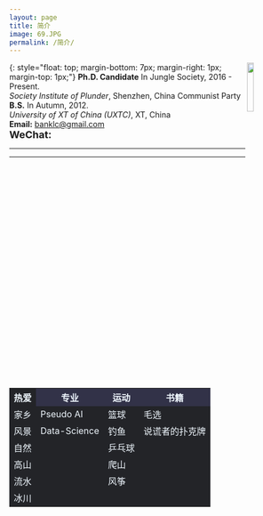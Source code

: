 ```yaml
---
layout: page
title: 简介
image: 69.JPG
permalink: /简介/
---
```


<img src="https://s3.ax1x.com/2020/12/23/rsXKYD.jpg" align="right" width="15%">{: style="float: top; margin-bottom: 7px; margin-right: 1px; margin-top: 1px;"}
**Ph.D. Candidate** In Jungle Society, 2016 - Present.<br>
*Society Institute of Plunder*, Shenzhen, China Communist Party <br>
**B.S.** In Autumn,  2012. <br>
*University of XT of China (UXTC)*, XT, China <br>
**Email:** banklc@gmail.com <br>
**<font size="4.5"><right>WeChat:</right></font>**
* * * 
  
---
<div class="table-container" style="border:0;" >
<table frame=void border=0 rules=none cellspacing=0 cellpadding=0 align=center style="color:aliceblue;">
    <tr><th bgcolor="#232428">热爱</th><th bgcolor="#323248">专业</th><th bgcolor="#323248">运动</th><th bgcolor="#323248">书籍</th></tr>
    <tr><td bgcolor="#232428">家乡</td><td bgcolor="#232428">Pseudo AI</td><td bgcolor="#232428">篮球</td><td bgcolor="#232428">毛选</td></tr>
    <tr><td bgcolor="#232428">风景</td><td bgcolor="#232428">Data-Science</td><td bgcolor="#232428">钓鱼</td><td bgcolor="#232428">说谎者的扑克牌</td></tr>
    <tr><td bgcolor="#232428">自然</td><td bgcolor="#232428"> </td><td bgcolor="#232428">乒乓球</td><td bgcolor="#232428"> </td></tr>
    <tr><td bgcolor="#232428">高山</td><td bgcolor="#232428"> </td><td bgcolor="#232428">爬山</td><td bgcolor="#232428"> </td></tr>
    <tr><td bgcolor="#232428">流水</td><td bgcolor="#232428"> </td><td bgcolor="#232428">风筝</td><td bgcolor="#232428"> </td></tr>
    <tr><td bgcolor="#232428">冰川</td><td bgcolor="#232428"> </td><td bgcolor="#232428"> </td><td bgcolor="#232428"> </td></tr> 
</table>
</div>
